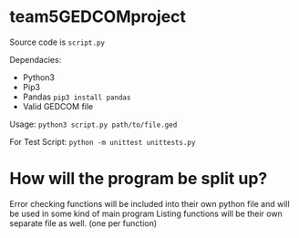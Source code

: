 # team5GEDCOMproject
Source code is `script.py`

Dependacies:
* Python3
* Pip3
* Pandas `pip3 install pandas`
* Valid GEDCOM file

Usage:
`python3 script.py path/to/file.ged`

For Test Script:
`python -m unittest unittests.py`

# How will the program be split up?

Error checking functions will be included into their own python file and will be used in some kind of main program
Listing functions will be their own separate file as well. (one per function)
